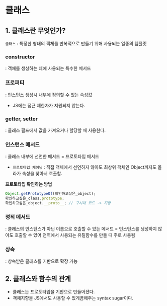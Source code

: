 # 클래스

## 1. 클래스란 무엇인가?

`클래스` : 특정한 형태의 객체를 반복적으로 만들기 위해 사용되는 일종의 템플릿

### constructor

: 객체를 생성하는 데에 사용되는 특수한 메서드

### 프로퍼티

: 인스턴스 생성시 내부에 정의할 수 있는 속성값

- JS에는 접근 제한자가 지원되지 않는다.

### getter, setter

: 클래스 필드에서 값을 가져오거나 할당할 때 사용한다.

### 인스턴스 메서드

: 클래스 내부에 선언한 메서드 = 프로토타입 메서드

- `프로토타입 체이닝` : 직접 객체에서 선언하지 않아도 최상위 객체인 Object까지도 올라가 속성을 찾아서 호출함.

**프로토타입 확인하는 방법**

```js
Object.getPrototypeOf(확인하고싶은_object);
확인하고싶은_class.prototype;
확인하고싶은_object.__proto__; // 구시대 코드 -> 지양
```

### 정적 메서드

: 클래스의 인스턴스가 아닌 이름으로 호출할 수 있는 메서드 = 인스턴스를 생성하지 않아도 호출할 수 있어 전역에서 사용되는 유틸함수를 만들 때 주로 사용됨

### 상속

: 상속받은 클래스를 기반으로 확장 가능

## 2. 클래스와 함수의 관계

- 클래스는 프로토타입을 기반으로 만들어졌다.
- 객체지향을 JS에서도 사용할 수 있게끔해주는 syntax sugar이다.
